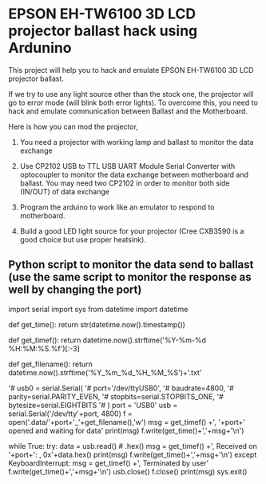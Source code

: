# EPSON EH-TW6100 3D LCD projector ballast hack using Ardunino

This project will help you to hack and emulate EPSON EH-TW6100 3D LCD projector ballast.

If we try to use any light source other than the stock one, the projector will go to error mode (will blink both error lights). 
To overcome this, you need to hack and emulate communication between Ballast and the Motherboard.

Here is how you can mod the projector,

1. You need a projector with working lamp and ballast to monitor the data exchange

2. Use CP2102 USB to TTL USB UART Module Serial Converter with optocoupler to monitor the data exchange between motherboard and ballast. You may need two CP2102 in order to monitor both side (IN/OUT) of data exchange

3. Program the arduino to work like an emulator to respond to motherboard.

4. Build a good LED light source for your projector (Cree CXB3590 is a good choice but use proper heatsink).


Python script to monitor the data send to ballast (use the same script to monitor the response as well by changing the port)
-------------------------------------------------
import serial
import sys
from datetime import datetime


def get_time():
   return str(datetime.now().timestamp())

def get_timef():
   return datetime.now().strftime('%Y-%m-%d %H:%M:%S.%f')[:-3]

def get_filename():
   return datetime.now().strftime('%Y_%m_%d_%H_%M_%S')+'.txt'


'# usb0 = serial.Serial(
'#     port='/dev/ttyUSB0',
'#     baudrate=4800,
'#     parity=serial.PARITY_EVEN,
'#     stopbits=serial.STOPBITS_ONE,
'#     bytesize=serial.EIGHTBITS
'# )
port = 'USB0'
usb = serial.Serial('/dev/tty'+port, 4800)
f = open('.data/'+port+'_'+get_filename(),'w')
msg = get_timef() +', '+port+' opened and waiting for data'
print(msg)
f.write(get_time()+','+msg+'\n')

while True:
   try:
      data = usb.read()  # .hex()
      msg = get_timef() +', Received on '+port+': , 0x'+data.hex()
      print(msg)
      f.write(get_time()+','+msg+'\n')
   except KeyboardInterrupt:
      msg = get_timef() +', Terminated by user'
      f.write(get_time()+','+msg+'\n')
      usb.close()
      f.close()
      print(msg)
      sys.exit()

